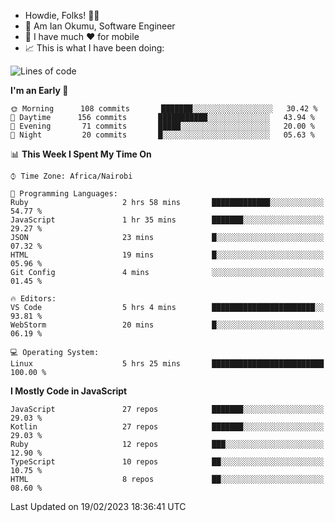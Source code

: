 
* Howdie, Folks! 👋🤓
* 🤪 Am Ian Okumu, Software Engineer
* 📱 I have much ❤️ for mobile
* 📈 This is what I have been doing:
  
<!-- <a href="https://otsembo.github.io/OtsemboPortfolio/" style="margin-right:.5%; margin-top=.5%;">
  <img align="center" src="https://github-readme-stats.vercel.app/api/top-langs/?username=otsembo&layout=compact" />
</a> -->

<!--START_SECTION:waka-->
![Lines of code](https://img.shields.io/badge/From%20Hello%20World%20I%27ve%20Written-2%20Million%20lines%20of%20code-blue)

**I'm an Early 🐤** 

```text
🌞 Morning      108 commits       ███████░░░░░░░░░░░░░░░░░░   30.42 % 
🌆 Daytime      156 commits       ███████████░░░░░░░░░░░░░░   43.94 % 
🌃 Evening       71 commits       █████░░░░░░░░░░░░░░░░░░░░   20.00 % 
🌙 Night         20 commits       █░░░░░░░░░░░░░░░░░░░░░░░░   05.63 % 

```


📊 **This Week I Spent My Time On** 

```text
⌚︎ Time Zone: Africa/Nairobi

💬 Programming Languages: 
Ruby                     2 hrs 58 mins       █████████████░░░░░░░░░░░░   54.77 % 
JavaScript               1 hr 35 mins        ███████░░░░░░░░░░░░░░░░░░   29.27 % 
JSON                     23 mins             █░░░░░░░░░░░░░░░░░░░░░░░░   07.32 % 
HTML                     19 mins             █░░░░░░░░░░░░░░░░░░░░░░░░   05.96 % 
Git Config               4 mins              ░░░░░░░░░░░░░░░░░░░░░░░░░   01.45 % 

🔥 Editors: 
VS Code                  5 hrs 4 mins        ███████████████████████░░   93.81 % 
WebStorm                 20 mins             █░░░░░░░░░░░░░░░░░░░░░░░░   06.19 % 

💻 Operating System: 
Linux                    5 hrs 25 mins       █████████████████████████   100.00 % 

```

**I Mostly Code in JavaScript** 

```text
JavaScript               27 repos            ███████░░░░░░░░░░░░░░░░░░   29.03 % 
Kotlin                   27 repos            ███████░░░░░░░░░░░░░░░░░░   29.03 % 
Ruby                     12 repos            ███░░░░░░░░░░░░░░░░░░░░░░   12.90 % 
TypeScript               10 repos            ██░░░░░░░░░░░░░░░░░░░░░░░   10.75 % 
HTML                     8 repos             ██░░░░░░░░░░░░░░░░░░░░░░░   08.60 % 

```



 Last Updated on 19/02/2023 18:36:41 UTC
<!--END_SECTION:waka-->

<br />
<br />
<br />
<br />
<br />
  
  </div>
<!---
otsembo/otsembo is a ✨ special ✨ repository because its `README.md` (this file) appears on your GitHub profile.
You can click the Preview link to take a look at your changes.
--->

